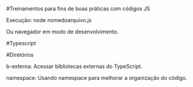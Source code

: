 #Treinamentos para fins de boas práticas com códigos JS

Execução: node nomedoarquivo.js

Ou navegador em modo de desenvolvimento.

#Typescript

#Diretórios

b-externa: Acessar bibliotecas externas do TypeScript.

namespace: Usando namespace para melhorar a organização do código.
